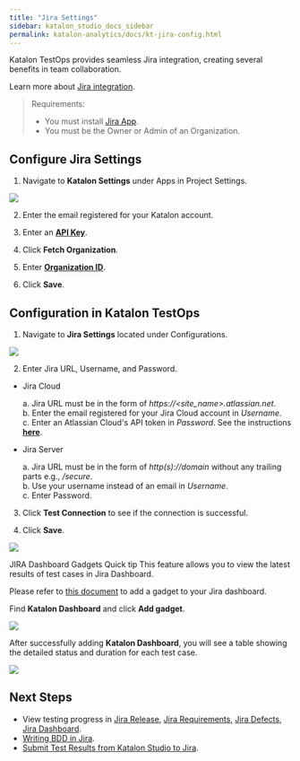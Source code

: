 ```yaml
---
title: "Jira Settings" 
sidebar: katalon_studio_docs_sidebar
permalink: katalon-analytics/docs/kt-jira-config.html 
---
```


Katalon TestOps provides seamless Jira integration, creating several benefits in team collaboration.

Learn more about [Jira integration](https://docs.katalon.com/katalon-analytics/docs/ka-integration-jira.html).

> Requirements:
> * You must install [Jira App](https://marketplace.atlassian.com/apps/1217501/katalon-bdd-test-automation-for-jira).
> * You must be the Owner or Admin of an Organization. 

## Configure Jira Settings

1. Navigate to **Katalon Settings** under Apps in Project Settings.

![](https://raw.githubusercontent.com/katalon-studio/docs-images/master/katalon-analytics/docs/jira-ka-configure/1-jira-ka-config.jpg)

2. Enter the email registered for your Katalon account. 

3. Enter an **[API Key](https://docs.katalon.com/katalon-analytics/docs/ka-api-key.html)**.

4. Click **Fetch Organization**.

5. Enter **[Organization ID](https://docs.katalon.com/katalon-analytics/docs/getting-started.html)**.

6. Click **Save**.

## Configuration in Katalon TestOps

1. Navigate to **Jira Settings** located under Configurations.

![](https://raw.githubusercontent.com/katalon-studio/docs-images/master/katalon-analytics/docs/jira-ka-configure/2-jira-ka-config.png)

2. Enter Jira URL, Username, and Password.

* Jira Cloud

    a. Jira URL must be in the form of _https://<site_name>.atlassian.net_.\
    b. Enter the email registered for your Jira Cloud account in *Username*.\
    c. Enter an Atlassian Cloud's API token in *Password*. See the instructions **[here](https://confluence.atlassian.com/cloud/api-tokens-938839638.html)**.

* Jira Server

    a. Jira URL must be in the form of _http(s)://domain_ without any trailing parts e.g., _/secure_.\
    b. Use your username instead of an email in *Username*.\
    c. Enter Password.

3. Click **Test Connection** to see if the connection is successful.

4. Click **Save**.

![](https://github.com/katalon-studio/docs-images/blob/master/katalon-analytics/docs/jira-ka-configure/2-jira-ka-config.jpg)

JIRA Dashboard Gadgets
Quick tip
This feature allows you to view the latest results of test cases in Jira Dashboard.


Please refer to [this document](https://support.atlassian.com/jira-core-cloud/docs/add-and-customize-a-gadget/) to add a gadget to your Jira dashboard.

Find **Katalon Dashboard** and click **Add gadget**.

<img src="https://github.com/katalon-studio/docs-images/raw/master/katalon-analytics/docs/jira-gadgets/katalon-gadgets.png" width="" height="">

After successfully adding **Katalon Dashboard**, you will see a table showing the detailed status and duration for each test case.

<img src="https://github.com/katalon-studio/docs-images/raw/master/katalon-analytics/docs/jira-gadgets/dashboard.png" width="" height="">


## Next Steps

- View testing progress in [Jira Release](https://docs.katalon.com/katalon-analytics/docs/kt-jira-release.html), [Jira Requirements](https://docs.katalon.com/katalon-analytics/docs/ka-integration-jira.html), [Jira Defects](https://docs.katalon.com/katalon-analytics/docs/ka-defects.html), [Jira Dashboard](https://docs.katalon.com/katalon-analytics/docs/jira-gadgets.html).
- [Writing BDD in Jira](https://docs.katalon.com/katalon-analytics/docs/bdd-settings.html).
- [Submit Test Results from Katalon Studio to Jira](https://docs.katalon.com/katalon-studio/docs/jira-integration.html).

